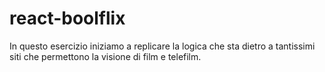 # react-boolflix
In questo esercizio iniziamo a replicare la logica che sta dietro a tantissimi siti che permettono la visione di film e telefilm.
